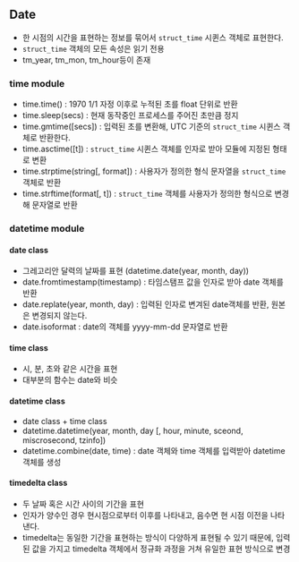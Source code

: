 ## Date
- 한 시점의 시간을 표현하는 정보를 묶어서 `struct_time` 시퀸스 객체로 표현한다.
- `struct_time` 객체의 모든 속성은 읽기 전용
- tm_year, tm_mon, tm_hour등이 존재

### time module
- time.time() : 1970 1/1 자정 이후로 누적된 초를 float 단위로 반환
- time.sleep(secs) : 현재 동작중인 프로세스를 주어진 초만큼 정지
- time.gmtime([secs]) : 입력된 초를 변환해, UTC 기준의 `struct_time` 시퀸스 객체로 반환한다.
- time.asctime([t]) : `struct_time` 시퀸스 객체를 인자로 받아 모듈에 지정된 형태로 변환
- time.strptime(string[, format]) : 사용자가 정의한 형식 문자열을 `struct_time` 객체로 반환
- time.strftime(format[, t]) : `struct_time` 객체를 사용자가 정의한 형식으로 변경해 문자열로 반환

### datetime module
#### date class
- 그레고리안 달력의 날짜를 표현 (datetime.date(year, month, day))
- date.fromtimestamp(timestamp) : 타임스탬프 값을 인자로 받아 date 객체를 반환
- date.replate(year, month, day) : 입력된 인자로 변겨된 date객체를 반환, 원본은 변경되지 않는다.
- date.isoformat : date의 객체를 yyyy-mm-dd 문자열로 반환
#### time class
- 시, 분, 초와 같은 시간을 표현
- 대부분의 함수는 date와 비슷

#### datetime class
- date class + time class
- datetime.datetime(year, month, day [, hour, minute, sceond, miscrosecond, tzinfo])
- datetime.combine(date, time) : date 객체와 time 객체를 입력받아 datetime 객체를 생성

#### timedelta class
- 두 날짜 혹은 시간 사이의 기간을 표현
- 인자가 양수인 경우 현시점으로부터 이후를 나타내고, 음수면 현 시점 이전을 나타낸다.
- timedelta는 동일한 기간을 표현하는 방식이 다양하게 표현될 수 있기 때문에, 입력된 값을 가지고 timedelta 객체에서 정규화 과정을 거쳐 유일한 표현 방식으로 변경

